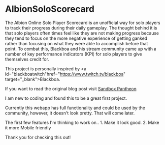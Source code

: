 # AlbionSoloScorecard

The Albion Online Solo Player Scorecard is an unofficial way for solo players to track their progress during their daily gameplay.  The thought behind it is that solo players often times feel like they are not making progress because they tend to focus on the more negative experience of getting ganked rather than focusing on what they were able to accomplish before that point.  To combat this, Blackboa and his stream community came up with a number of key performance indicators (KPI) for solo players to give themselves credit for.

This project is personally inspired by <a id="blackboatwitch"href="https://www.twitch.tv/blackboa" target="_blank">Blackboa</a>. 

If you want to read the original blog post visit <a id="sandboxpantheon" href="https://sandboxpantheon.com/f/albion-online-solo-player-scorecard-unofficial" target="_blank">Sandbox Pantheon</a>

I am new to coding and found this to be a great first project.

Currently this webapp has full functionality and could be used by the community, however, it doesn't look pretty. That will come later.

The first few features I'm thinking to work on.. 1.  Make it look good. 2. Make it more Mobile friendly

Thank you for checking this out!
